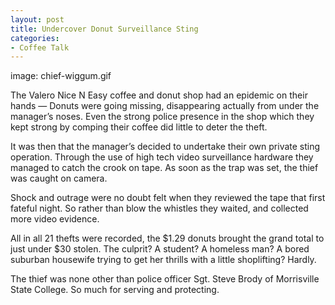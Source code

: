 ```yaml
---
layout: post
title: Undercover Donut Surveillance Sting
categories:
- Coffee Talk
---
```

image: chief-wiggum.gif

The Valero Nice N Easy coffee and donut shop had an epidemic on their hands — Donuts were going missing, disappearing actually from under the manager’s noses.  Even the strong police presence in the shop which they kept strong by comping their coffee did little to deter the theft.

It was then that the manager’s decided to undertake their own private sting operation.  Through the use of high tech video surveillance hardware they managed to catch the crook on tape.   As soon as the trap was set, the thief was caught on camera.

Shock and outrage were no doubt felt when they reviewed the tape that first fateful night.  So rather than blow the whistles they waited, and collected more video evidence.

All in all 21 thefts were recorded, the $1.29 donuts brought the grand total to just under $30 stolen.  The culprit? A student? A homeless man? A bored suburban housewife trying to get her thrills with a little shoplifting?  Hardly.

The thief was none other than police officer Sgt. Steve Brody of Morrisville State College.  So much for serving and protecting.